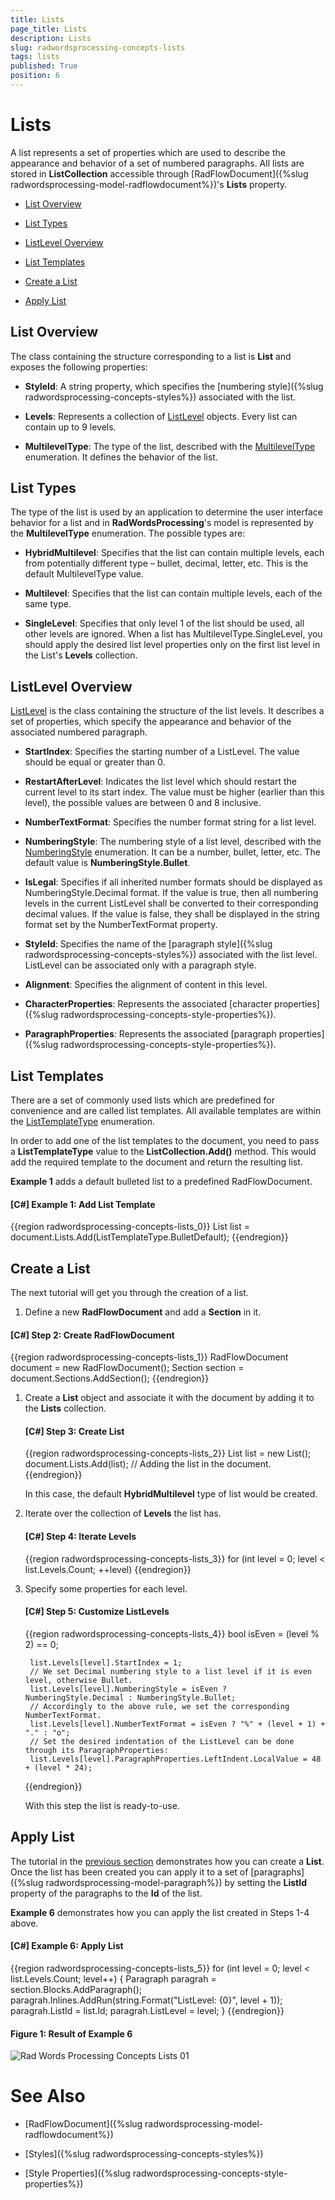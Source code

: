 ```yaml
---
title: Lists
page_title: Lists
description: Lists
slug: radwordsprocessing-concepts-lists
tags: lists
published: True
position: 6
---
```


# Lists



A list represents a set of properties which are used to describe the appearance and behavior of a set of numbered paragraphs. All lists are stored in __ListCollection__ accessible through [RadFlowDocument]({%slug radwordsprocessing-model-radflowdocument%})'s __Lists__ property.
      

* [List Overview](#list-overview)

* [List Types](#list-types)

* [ListLevel Overview](#listlevel-overview)

* [List Templates](#list-templates)

* [Create a List](#create-a-list)

* [Apply List](#apply-list)

## List Overview

The class containing the structure corresponding to a list is __List__ and exposes the following properties:
        

* __StyleId__: A string property, which specifies the [numbering style]({%slug radwordsprocessing-concepts-styles%}) associated with the list.
            

* __Levels__: Represents a collection of [ListLevel](#listlevel-overview) objects. Every list can contain up to 9 levels.
            

* __MultilevelType__: The type of the list, described with the [MultilevelType](http://www.telerik.com/help/wpf/t_telerik_windows_documents_flow_model_lists_multileveltype.html) enumeration. It defines the behavior of the list.
            

## List Types

The type of the list is used by an application to determine the user interface behavior for a list and in __RadWordsProcessing__'s model is represented by the __MultilevelType__ enumeration. The possible types are:
        

* __HybridMultilevel__: Specifies that the list can contain multiple levels, each from potentially different type – bullet, decimal, letter, etc. This is the default MultilevelType value.
            

* __Multilevel__: Specifies that the list can contain multiple levels, each of the same type.
            

* __SingleLevel__: Specifies that only level 1 of the list should be used, all other levels are ignored. When a list has MultilevelType.SingleLevel, you should apply the desired list level properties only on the first list level in the List's __Levels__ collection.
            

## ListLevel Overview

[ListLevel](http://www.telerik.com/help/wpf/t_telerik_windows_documents_flow_model_lists_listlevel.html) is the class containing the structure of the list levels. It describes a set of properties, which specify the appearance and behavior of the associated numbered paragraph.
        

* __StartIndex__: Specifies the starting number of a ListLevel. The value should be equal or greater than 0.
            

* __RestartAfterLevel__: Indicates the list level which should restart the current level to its start index. The value must be higher (earlier than this level), the possible values are between 0 and 8 inclusive.
            

* __NumberTextFormat__: Specifies the number format string for a list level.
            

* __NumberingStyle__: The numbering style of a list level, described with the [NumberingStyle](http://www.telerik.com/help/wpf/t_telerik_windows_documents_flow_model_lists_numberingstyle.html)  enumeration. It can be a number, bullet, letter, etc. The default value is __NumberingStyle.Bullet__.
            

* __IsLegal__: Specifies if all inherited number formats should be displayed as NumberingStyle.Decimal format. If the value is true, then all numbering levels in the current ListLevel shall be converted to their corresponding decimal values. If the value is false, they shall be displayed in the string format set by the NumberTextFormat property.
            

* __StyleId__: Specifies the name of the [paragraph style]({%slug radwordsprocessing-concepts-styles%}) associated with the list level. ListLevel can be associated only with a paragraph style.
            

* __Alignment__: Specifies the alignment of content in this level.
            

* __CharacterProperties__: Represents the associated [character properties]({%slug radwordsprocessing-concepts-style-properties%}).
            

* __ParagraphProperties__: Represents the associated [paragraph properties]({%slug radwordsprocessing-concepts-style-properties%}).
            

## List Templates

There are a set of commonly used lists which are predefined for convenience and are called list templates. All available templates are within the [ListTemplateType](http://www.telerik.com/help/wpf/t_telerik_windows_documents_flow_model_lists_listtemplatetype.html) enumeration.
        

In order to add one of the list templates to the document, you need to pass a __ListTemplateType__ value to the __ListCollection.Add()__ method. This would add the required template to the document and return the resulting list.
        

__Example 1__ adds a default bulleted list to a predefined RadFlowDocument.
        

#### __[C#] Example 1: Add List Template__

{{region radwordsprocessing-concepts-lists_0}}
    List list = document.Lists.Add(ListTemplateType.BulletDefault);
{{endregion}}



## Create a List

The next tutorial will get you through the creation of a list.
        

1. Define a new __RadFlowDocument__ and add a __Section__ in it.
            

#### __[C#] Step 2: Create RadFlowDocument__

{{region radwordsprocessing-concepts-lists_1}}
    RadFlowDocument document = new RadFlowDocument();
    Section section = document.Sections.AddSection();
{{endregion}}



1. Create a __List__ object and associate it with the document by adding it to the __Lists__ collection.
            

	#### __[C#] Step 3: Create List__
	
	{{region radwordsprocessing-concepts-lists_2}}
	    List list = new List();
	    document.Lists.Add(list); // Adding the list in the document.
	{{endregion}}
	
	In this case, the default __HybridMultilevel__ type of list would be created.
            

1. Iterate over the collection of __Levels__ the list has.
            

	#### __[C#] Step 4: Iterate Levels__
	
	{{region radwordsprocessing-concepts-lists_3}}
	    for (int level = 0; level < list.Levels.Count; ++level)
	{{endregion}}



1. Specify some properties for each level.
            

	#### __[C#] Step 5: Customize ListLevels__
	
	{{region radwordsprocessing-concepts-lists_4}}
	    bool isEven = (level % 2) == 0;
	
	    list.Levels[level].StartIndex = 1;
	    // We set Decimal numbering style to a list level if it is even level, otherwise Bullet.
	    list.Levels[level].NumberingStyle = isEven ? NumberingStyle.Decimal : NumberingStyle.Bullet;
	    // Accordingly to the above rule, we set the corresponding NumberTextFormat.
	    list.Levels[level].NumberTextFormat = isEven ? "%" + (level + 1) + "." : "o";
	    // Set the desired indentation of the ListLevel can be done through its ParagraphProperties:
	    list.Levels[level].ParagraphProperties.LeftIndent.LocalValue = 48 + (level * 24);
	{{endregion}}
	
	With this step the list is ready-to-use.
            

## Apply List

The tutorial in the [previous section](#create-a-list) demonstrates how you can create a __List__. Once the list has been created you can apply it to a set of [paragraphs]({%slug radwordsprocessing-model-paragraph%}) by setting the __ListId__ property of the paragraphs to the __Id__ of the list.
        

__Example 6__ demonstrates how you can apply the list created in Steps 1-4 above.
        

#### __[C#] Example 6: Apply List__

{{region radwordsprocessing-concepts-lists_5}}
    for (int level = 0; level < list.Levels.Count; level++)
    {
        Paragraph paragrah = section.Blocks.AddParagraph();
        paragrah.Inlines.AddRun(string.Format("ListLevel: {0}", level + 1));
        paragrah.ListId = list.Id;
        paragrah.ListLevel = level;
    }
{{endregion}}



#### Figure 1: Result of Example 6

![Rad Words Processing Concepts Lists 01](images/RadWordsProcessing_Concepts_Lists_01.png)

# See Also

 * [RadFlowDocument]({%slug radwordsprocessing-model-radflowdocument%})

 * [Styles]({%slug radwordsprocessing-concepts-styles%})

 * [Style Properties]({%slug radwordsprocessing-concepts-style-properties%})
